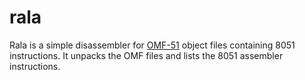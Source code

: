 # rala

Rala is a simple disassembler for [OMF-51](http://www.keil.com/download/files/omf51.zip) object files containing 8051 instructions. It unpacks the OMF files and lists the 8051 assembler instructions.

